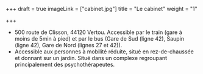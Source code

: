 +++
draft = true
imageLink = ["cabinet.jpg"]
title = "Le cabinet"
weight = "1"

+++
* 500 route de Clisson, 44120 Vertou. Accessible par le train (gare à moins de 5min à pied) et par le bus (Gare de Sud (ligne 42), Saupin (ligne 42), Gare de Nord (lignes 27 et 42)).
* Accessible aux personnes à mobilité réduite, situé en rez-de-chaussée et donnant sur un jardin. Situé dans un complexe regroupant principalement des psychothérapeutes.